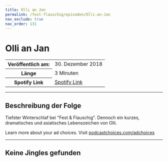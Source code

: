 ```yaml
---
title: Olli an Jan
permalink: /fest-flauschig/episoden/Olli-an-Jan
nav_exclude: true
nav_order: 131
---
```


# Olli an Jan
<table class="resp-table dcf-table dcf-table-responsive dcf-table-bordered dcf-table-striped dcf-w-100%">
                    <tbody>
                        <tr>
                            <th scope="row">Veröffentlich am:</th>
                            <td data-label="Veröffentlich am:">30. Dezember 2018</td>
                        </tr>
                        <tr>
                            <th scope="row">Länge </th>
                            <td data-label="Länge ">3 Minuten</td>
                        </tr><tr>
                                <th scope="row">Spotify Link</th>
                                <td data-label="Spotify Link"><a href="https://open.spotify.com/episode/0QSHoxSj2akVFZ3Ijokv9w">Spotify Link</a></td>
                            </tr></tbody>
                </table>

***

## Beschreibung der Folge

<div>
Tiefster Winterschlaf bei "Fest &amp; Flauschig". Dennoch ein kurzes, dramatisches und asiatisches Lebenszeichen von Olli.<p> </p><p>Learn more about your ad choices. Visit <a href="https://podcastchoices.com/adchoices">podcastchoices.com/adchoices</a></p>  
</div>

***

## Keine Jingles gefunden